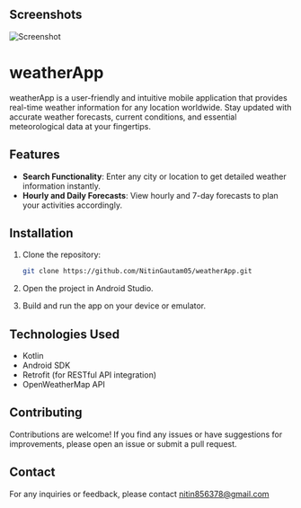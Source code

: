 ## Screenshots
![Screenshot](https://github.com/NitinGautam05/weatherApp/assets/133783184/cbc80ba9-7140-4be5-bc43-c9780940bc9a)

# weatherApp
weatherApp is a user-friendly and intuitive mobile application that provides real-time weather information for any location worldwide. Stay updated with accurate weather forecasts, current conditions, and essential meteorological data at your fingertips.

## Features

- **Search Functionality**: Enter any city or location to get detailed weather information instantly.
- **Hourly and Daily Forecasts**: View hourly and 7-day forecasts to plan your activities accordingly.


## Installation

1. Clone the repository:

   ```bash
   git clone https://github.com/NitinGautam05/weatherApp.git

 2. Open the project in Android Studio.

 3. Build and run the app on your device or emulator.

## Technologies Used

* Kotlin  
* Android SDK  
* Retrofit (for RESTful API integration)  
* OpenWeatherMap API

## Contributing

Contributions are welcome! If you find any issues or have suggestions for improvements, please open an issue or submit a pull request.

## Contact

For any inquiries or feedback, please contact nitin856378@gmail.com
